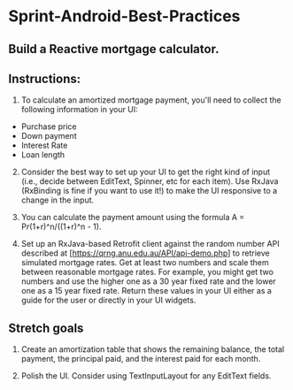 # Sprint-Android-Best-Practices

## Build a Reactive mortgage calculator.

## Instructions:

1. To calculate an amortized mortgage payment, you'll need to collect the following information in your UI:
* Purchase price
* Down payment
* Interest Rate
* Loan length
2. Consider the best way to set up your UI to get the right kind of input (i.e., decide between EditText, 
Spinner, etc for each item). Use RxJava (RxBinding is fine if you want to use it!) to make the UI responsive 
to a change in the input.

3. You can calculate the payment amount using the formula A = P*r*(1+r)^n/((1+r)^n - 1).

4. Set up an RxJava-based Retrofit client against the random number API described at 
[https://qrng.anu.edu.au/API/api-demo.php] to retrieve simulated mortgage rates. Get at least two numbers 
and scale them between reasonable mortgage rates. For example, you might get two numbers and use the higher 
one as a 30 year fixed rate and the lower one as a 15 year fixed rate. Return these values in your UI either 
as a guide for the user or directly in your UI widgets.

## Stretch goals
1. Create an amortization table that shows the remaining balance, the total payment, the principal paid, 
and the interest paid for each month.

2. Polish the UI. Consider using TextInputLayout for any EditText fields.